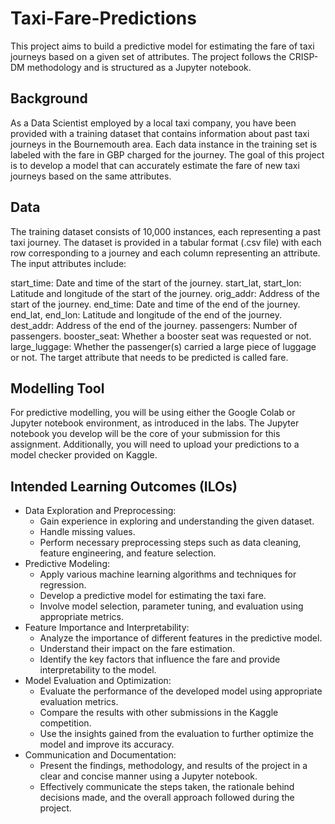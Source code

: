 # Taxi-Fare-Predictions

This project aims to build a predictive model for estimating the fare of taxi journeys based on a given set of attributes. The project follows the CRISP-DM methodology and is structured as a Jupyter notebook.

## Background

As a Data Scientist employed by a local taxi company, you have been provided with a training dataset that contains information about past taxi journeys in the Bournemouth area. Each data instance in the training set is labeled with the fare in GBP charged for the journey. The goal of this project is to develop a model that can accurately estimate the fare of new taxi journeys based on the same attributes.

## Data

The training dataset consists of 10,000 instances, each representing a past taxi journey. The dataset is provided in a tabular format (.csv file) with each row corresponding to a journey and each column representing an attribute. The input attributes include:

start_time: Date and time of the start of the journey.
start_lat, start_lon: Latitude and longitude of the start of the journey.
orig_addr: Address of the start of the journey.
end_time: Date and time of the end of the journey.
end_lat, end_lon: Latitude and longitude of the end of the journey.
dest_addr: Address of the end of the journey.
passengers: Number of passengers.
booster_seat: Whether a booster seat was requested or not.
large_luggage: Whether the passenger(s) carried a large piece of luggage or not.
The target attribute that needs to be predicted is called fare.

## Modelling Tool

For predictive modelling, you will be using either the Google Colab or Jupyter notebook environment, as introduced in the labs. The Jupyter notebook you develop will be the core of your submission for this assignment. Additionally, you will need to upload your predictions to a model checker provided on Kaggle.

## Intended Learning Outcomes (ILOs)

- Data Exploration and Preprocessing:
  - Gain experience in exploring and understanding the given dataset.
  - Handle missing values.
  - Perform necessary preprocessing steps such as data cleaning, feature engineering, and feature selection.
- Predictive Modeling:
  - Apply various machine learning algorithms and techniques for regression.
  - Develop a predictive model for estimating the taxi fare.
  - Involve model selection, parameter tuning, and evaluation using appropriate metrics.
- Feature Importance and Interpretability:
  - Analyze the importance of different features in the predictive model.
  - Understand their impact on the fare estimation.
  - Identify the key factors that influence the fare and provide interpretability to the model.
- Model Evaluation and Optimization:
  - Evaluate the performance of the developed model using appropriate evaluation metrics.
  - Compare the results with other submissions in the Kaggle competition.
  - Use the insights gained from the evaluation to further optimize the model and improve its accuracy.
- Communication and Documentation:
  - Present the findings, methodology, and results of the project in a clear and concise manner using a Jupyter notebook.
  - Effectively communicate the steps taken, the rationale behind decisions made, and the overall approach followed during the project.
